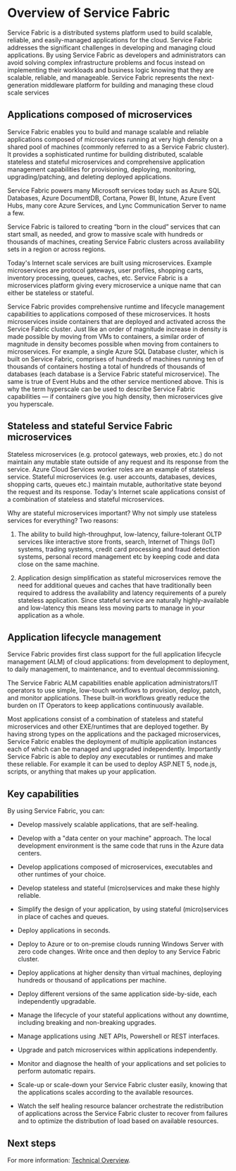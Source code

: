 <properties 
   pageTitle="Overview of Service Fabric" 
   description="An overview of Service Fabric where applications are composed of microservices. Service Fabric is a distributed systems platform used to build scalable, reliable, and easily-managed applications for the cloud" 
   services="service-fabric" 
   documentationCenter=".net" 
   authors="msfussell" 
   manager="timlt" 
   editor="masnider"/>

<tags
   ms.service="service-fabric"
   ms.devlang="dotnet"
   ms.topic="article"
   ms.tgt_pltfrm="NA"
   ms.workload="NA" 
   ms.date="04/14/2015"
   ms.author="mfussell"/>

# Overview of Service Fabric
Service Fabric is a distributed systems platform used to build scalable, reliable, and easily-managed applications for the cloud. Service Fabric addresses the significant challenges in developing and managing cloud applications. By using Service Fabric as developers and administrators can avoid solving complex infrastructure problems and focus instead on implementing their workloads and business logic knowing that they are scalable, reliable, and manageable. Service Fabric represents the next-generation middleware platform for building and managing these cloud scale services

## Applications composed of microservices ##
Service Fabric enables you to build and manage scalable and reliable applications composed of microservices running at very high density on a shared pool of machines (commonly referred to as a Service Fabric cluster).  It provides a sophisticated runtime for building distributed, scalable stateless and stateful microservices and comprehensive application management capabilities for provisioning, deploying, monitoring, upgrading/patching, and deleting deployed applications. 

Service Fabric powers many Microsoft services today such as Azure SQL Databases, Azure DocumentDB, Cortana, Power BI, Intune, Azure Event Hubs, many core Azure Services, and Lync Communication Server to name a few.

Service Fabric is tailored to creating “born in the cloud” services that can start small, as needed, and grow to massive scale with hundreds or thousands of machines, creating Service Fabric clusters across availability sets in a region or across regions.

Today's Internet scale services are built using microservices. Example microservices are protocol gateways, user profiles, shopping carts, inventory processing, queues, caches, etc. Service Fabric is a microservices platform giving every microservice a unique name that can either be stateless or stateful. 

Service Fabric provides comprehensive runtime and lifecycle management capabilities to applications composed of these microservices. It hosts microservices inside containers that are deployed and activated across the Service Fabric cluster. Just like an order of magnitude increase in density is made possible by moving from VMs to containers, a similar order of magnitude in density becomes possible when moving from containers to microservices. For example, a single Azure SQL Database cluster, which is built on Service Fabric, comprises of hundreds of machines running ten of thousands of containers hosting a total of hundreds of thousands of databases (each database is a Service Fabric stateful microservice). The same is true of Event Hubs and the other service mentioned above. This is why the term hyperscale can be used to describe Service Fabric capabilities — if containers give you high density, then microservices give you hyperscale. 

## Stateless and stateful Service Fabric microservices

Stateless microservices (e.g. protocol gateways, web proxies, etc.) do not maintain any mutable state outside of any request and its response from the service. Azure Cloud Services worker roles are an example of stateless service. Stateful microservices (e.g. user accounts, databases, devices, shopping carts, queues etc.) maintain mutable, authoritative state beyond the request and its response. Today's Internet scale applications consist of a combination of stateless and stateful microservices.
 
Why are stateful microservices important? Why not simply use stateless services for everything? Two reasons:

1) The ability to build high-throughput, low-latency, failure-tolerant OLTP services like interactive store fronts, search, Internet of Things (IoT) systems, trading systems, credit card processing and fraud detection systems, personal record management etc by keeping code and data close on the same machine.

2) Application design simplification as stateful microservices remove the need for additional queues and caches that have traditionally been required to address the availability and latency requirements of a purely stateless application. Since stateful service are naturally highly-available and low-latency this means less moving parts to manage in your application as a whole. 

## Application lifecycle management
Service Fabric provides first class support for the full application lifecycle management (ALM) of cloud applications: from development to deployment, to daily management, to maintenance, and to eventual decommissioning.

The Service Fabric ALM capabilities enable application administrators/IT operators to use simple, low-touch workflows to provision, deploy, patch, and monitor applications. These built-in workflows greatly reduce the burden on IT Operators to keep applications continuously available. 

Most applications consist of a combination of stateless and stateful microservices and other EXE/runtimes that are deployed together. By having strong types on the applications and the packaged microservices, Service Fabric enables the deployment of multiple application instances each of which can be managed and upgraded independently. Importantly Service Fabric is able to deploy *any* executables or runtimes and make these reliable. For example it can be used to deploy ASP.NET 5, node.js, scripts, or anything that makes up your application. 
  

## Key capabilities
By using Service Fabric, you can:

- Develop massively scalable applications, that are self-healing.

- Develop with a "data center on your machine" approach. The local development environment is the same code that runs in the Azure data centers.
 
- Develop applications composed of microservices, executables and other runtimes of your choice.

- Develop stateless and stateful (micro)services and make these highly reliable.

- Simplify the design of your application, by using stateful (micro)services in place of caches and queues.
 
- Deploy applications in seconds.

- Deploy to Azure or to on-premise clouds running Windows Server with zero code changes. Write once and then deploy to any Service Fabric cluster.

- Deploy applications at higher density than virtual machines, deploying hundreds or thousand of applications per machine. 

- Deploy different versions of the same application side-by-side, each independently upgradable.
 
- Manage the lifecycle of your stateful applications without any downtime, including breaking and non-breaking upgrades.

- Manage applications using .NET APIs, Powershell or REST interfaces.
 
- Upgrade and patch microservices within applications independently.

- Monitor and diagnose the health of your applications and set policies to perform automatic repairs.

- Scale-up or scale-down your Service Fabric cluster easily, knowing that the applications scales according to the available resources.

- Watch the self healing resource balancer orchestrate the redistribution of applications across the Service Fabric cluster to recover from failures and to optimize the distribution of load based on available resources.

<!--Every topic should have next steps and links to the next logical set of content to keep the customer engaged-->
## Next steps

For more information: [Technical Overview](../service-fabric-technical-overview). 

